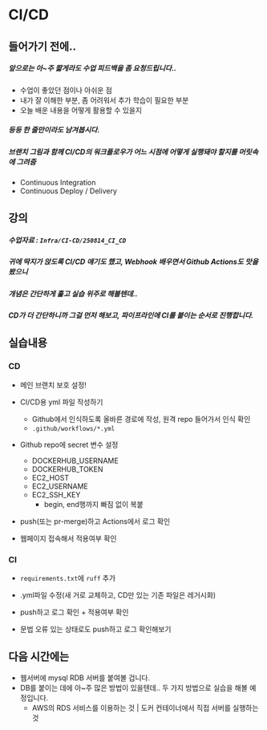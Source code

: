 # CI/CD



## 들어가기 전에..

##### 앞으로는 아~주 짧게라도 수업 피드백을 좀 요청드립니다..

- 수업이 좋았던 점이나 아쉬운 점
- 내가 잘 이해한 부분, 좀 어려워서 추가 학습이 필요한 부분
- 오늘 배운 내용을 어떻게 활용할 수 있을지

##### 	등등 한 줄만이라도 남겨봅시다.



##### 브랜치 그림과 함께 CI/CD의 워크플로우가 어느 시점에 어떻게 실행돼야 할지를 머릿속에 그려줌

- Continuous Integration
- Continuous Deploy / Delivery



## 강의

##### 수업자료 : `Infra/CI-CD/250814_CI_CD`

##### 귀에 딱지가 앉도록 CI/CD 얘기도 했고, Webhook 배우면서 Github Actions도 맛을 봤으니

##### 개념은 간단하게 훑고 실습 위주로 해볼텐데..

##### CD가 더 간단하니까 그걸 먼저 해보고, 파이프라인에 CI를 붙이는 순서로 진행합니다.



## 실습내용



### CD

- 메인 브랜치 보호 설정!
- CI/CD용 yml 파일 작성하기
  - Github에서 인식하도록 올바른 경로에 작성, 원격 repo 들어가서 인식 확인
  - `.github/workflows/*.yml`
- Github repo에 secret 변수 설정
  - DOCKERHUB_USERNAME
  - DOCKERHUB_TOKEN
  - EC2_HOST
  - EC2_USERNAME
  - EC2_SSH_KEY
    - begin, end행까지 빠짐 없이 복붙

- push(또는 pr-merge)하고 Actions에서 로그 확인
- 웹페이지 접속해서 적용여부 확인



### CI

- `requirements.txt`에 `ruff` 추가

- .yml파일 수정(새 거로 교체하고, CD만 있는 기존 파일은 레거시화)
- push하고 로그 확인 + 적용여부 확인

- 문법 오류 있는 상태로도 push하고 로그 확인해보기



## 다음 시간에는

- 웹서버에 mysql RDB 서버를 붙여볼 겁니다.
- DB를 붙이는 데에 아~주 많은 방법이 있을텐데.. 두 가지 방법으로 실습을 해볼 예정입니다.
  - AWS의 RDS 서비스를 이용하는 것 | 도커 컨테이너에서 직접 서버를 실행하는 것